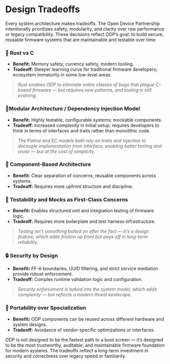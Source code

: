 # Design Tradeoffs
Every system architecture makes tradeoffs. The Open Device Partnership intentionally prioritizes safety, modularity, and clarity over raw performance or legacy compatibility. These decisions reflect ODP’s goal: to build secure, reusable firmware systems that are maintainable and testable over time.

### 🦀 Rust vs C
- __Benefit:__ Memory safety, currency safety, modern tooling.
- __Tradeoff:__ Steeper learning curve for traditional firmware developers; ecosystem immaturity in some low-level areas.

> _Rust enables ODP to eliminate entire classes of bugs that plague C-based firmware — but requires new patterns, and tooling is still evolving._

### 🔌Modular Architecture / Dependency Injection Model
- __Benefit:__ Highly testable, configurable systems; mockable components.
- __Tradeoff:__ Increased complexity in initial setup; requires developers to think in terms of interfaces and traits rather than monolithic code.

> _The Patina and EC models both rely on traits and injection to decouple implementation from interface, enabling better testing and reuse — but at the cost of simplicity._

### 🧱 Component-Based Architecture
- __Benefit:__ Clear separation of concerns; reusable components across systems.
- __Tradeoff:__  Requires more upfront structure and discipline.

### 🧪 Testability and Mocks as First-Class Concerns
- __Benefit:__  Enables structured unit and integration testing of firmware logic.
- __Tradeoff:__ Requires more boilerplate and test harness infrastructure. 

> _Testing isn't something bolted on after the fact — it's a design feature, which adds friction up front but pays off in long-term reliability._

### 🔒 Security by Design
- __Benefit:__ FF-A boundaries, UUID filtering, and strict service mediation provide robust enforcement.
- __Tradeoff:__ Complex runtime validation logic and configuration.

> _Security enforcement is baked into the system model, which adds complexity — but reflects a modern threat landscape._

### 🔄 Portability over Specialization
- __Benefit:__ ODP components can be reused across different hardware and system designs.
- __Tradeoff:__ Avoidance of vendor-specific optimizations or interfaces.


ODP is not designed to be the fastest path to a boot screen — it’s designed to be the most trustworthy, auditable, and maintainable firmware foundation for modern systems. The tradeoffs reflect a long-term investment in security and correctness over legacy speed or familiarity.

